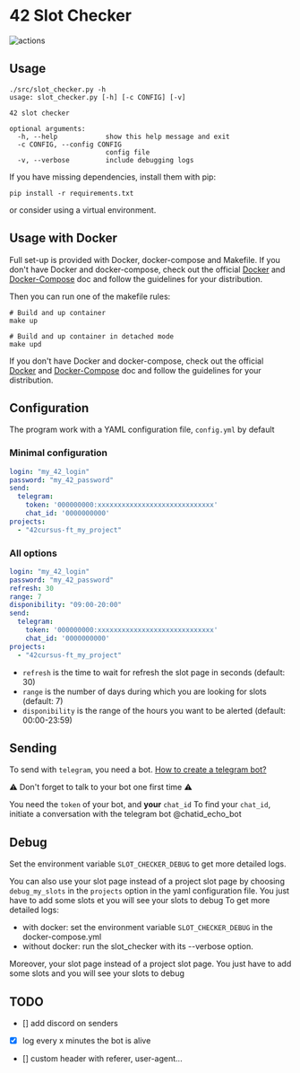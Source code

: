 # 42 Slot Checker

![actions](https://github.com/nirae/42_slot_checker/workflows/Build/badge.svg)

## Usage

```
./src/slot_checker.py -h
usage: slot_checker.py [-h] [-c CONFIG] [-v]

42 slot checker

optional arguments:
  -h, --help            show this help message and exit
  -c CONFIG, --config CONFIG
                        config file
  -v, --verbose         include debugging logs

```
If you have missing dependencies, install them with pip:
```
pip install -r requirements.txt
```
or consider using a virtual environment.

## Usage with Docker

Full set-up is provided with Docker, docker-compose and Makefile.
If you don't have Docker and docker-compose, check out the official [Docker](https://docs.docker.com/get-docker/) and [Docker-Compose](https://docs.docker.com/compose/install/) doc and follow the guidelines for your distribution.

Then you can run one of the makefile rules:
```
# Build and up container
make up

# Build and up container in detached mode
make upd
```
If you don't have Docker and docker-compose, check out the official [Docker](https://docs.docker.com/get-docker/) and [Docker-Compose](https://docs.docker.com/compose/install/) doc and follow the guidelines for your distribution.

## Configuration

The program work with a YAML configuration file, `config.yml` by default

### Minimal configuration

```yml
login: "my_42_login"
password: "my_42_password"
send:
  telegram:
    token: '000000000:xxxxxxxxxxxxxxxxxxxxxxxxxxxxx'
    chat_id: '0000000000'
projects:
  - "42cursus-ft_my_project"
```

### All options

```yml
login: "my_42_login"
password: "my_42_password"
refresh: 30
range: 7
disponibility: "09:00-20:00"
send:
  telegram:
    token: '000000000:xxxxxxxxxxxxxxxxxxxxxxxxxxxxx'
    chat_id: '0000000000'
projects:
  - "42cursus-ft_my_project"
```

- `refresh` is the time to wait for refresh the slot page in seconds (default: 30)
- `range` is the number of days during which you are looking for slots (default: 7)
- `disponibility` is the range of the hours you want to be alerted (default: 00:00-23:59)

## Sending

To send with `telegram`, you need a bot. [How to create a telegram bot?](https://fr.jeffprod.com/blog/2017/creer-un-bot-telegram/)

:warning: Don't forget to talk to your bot one first time :warning:

You need the `token` of your bot, and **your** `chat_id`
To find your `chat_id`, initiate a conversation with the telegram bot @chatid_echo_bot

## Debug

Set the environment variable `SLOT_CHECKER_DEBUG` to get more detailed logs. 

You can also use your slot page instead of a project slot page by choosing `debug_my_slots` in the `projects` option in the yaml configuration file. You just have to add some slots et you will see your slots to debug
To get more detailed logs:
- with docker: set the environment variable `SLOT_CHECKER_DEBUG` in the docker-compose.yml
- without docker: run the slot_checker with its --verbose option.

Moreover, your slot page instead of a project slot page. You just have to add some slots and you will see your slots to debug

## TODO

- [] add discord on senders
- [x] log every x minutes the bot is alive
- [] custom header with referer, user-agent... 
